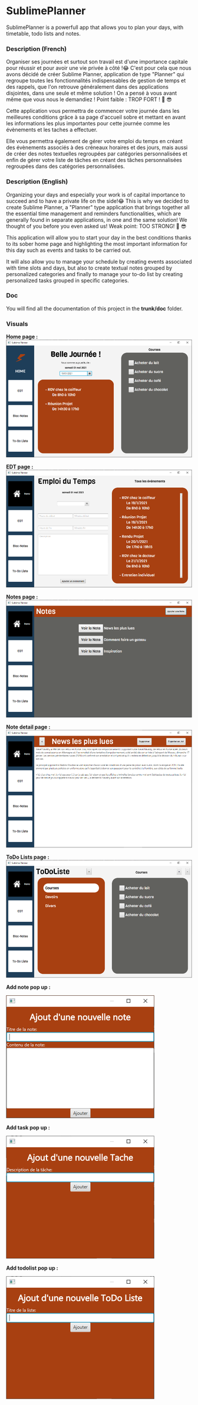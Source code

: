 # SublimePlanner
SublimePlanner is a powerfull app that allows you to plan your days, with timetable, todo lists and notes. 

### Description (French)

Organiser ses journées et surtout son travail est d'une importance capitale pour réussir et pour avoir une vie privée à côté !:joy: 
C'est pour cela que nous avons décidé de créer Sublime Planner, application de type "Planner" qui regroupe toutes les fonctionnalités indispensables de gestion 
de temps et des rappels, que l'on retrouve généralement dans des applications disjointes, dans une seule et même solution ! 
On a pensé à vous avant même que vous nous le demandiez ! Point faible : TROP FORT ! :muscle: :sunglasses:

Cette application vous permettra de commencer votre journée dans les meilleures conditions grâce à sa page d'accueil sobre 
et mettant en avant les informations les plus importantes pour cette journée comme les évènements et les taches a effectuer.

Elle vous permettra également de gérer votre emploi du temps en créant des évènements associés à des créneaux horaires et des jours, mais aussi de
créer des notes textuelles regroupées par catégories personnalisées et enfin de gérer votre liste de tâches en créant des tâches personnalisées regroupées 
dans des catégories personnalisées.


### Description (English)

Organizing your days and especially your work is of capital importance to succeed and to have a private life on the side!:joy: 
This is why we decided to create Sublime Planner, a "Planner" type application that brings together all the essential time management 
and reminders functionalities, which are generally found in separate applications, in one and the same solution!
We thought of you before you even asked us! Weak point: TOO STRONG! :muscle: :sunglasses:

This application will allow you to start your day in the best conditions thanks to its sober home page and highlighting the most important information 
for this day such as events and tasks to be carried out.

It will also allow you to manage your schedule by creating events associated with time slots and days, but also to create textual notes 
grouped by personalized categories and finally to manage your to-do list by creating personalized tasks grouped in specific categories.


### Doc

You will find all the documentation of this project in the **trunk/doc** folder.


### Visuals

**Home page :**
![](trunk/doc/home.png)

**EDT page :**
![](trunk/doc/edt.png)

**Notes page :**
![](trunk/doc/notes1.png)

**Note detail page :**
![](trunk/doc/notes2.png)

**ToDo Lists page :**
![](trunk/doc/todolists.png)

**Add note pop up :**

![](trunk/doc/addnote.png)

**Add task pop up :**

![](trunk/doc/addtask.png)

**Add todolist pop up :**

![](trunk/doc/addtodolist.png)
